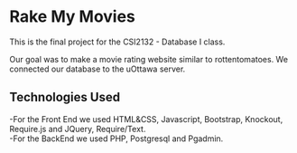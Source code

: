 # Rake My Movies

This is the final project for the CSI2132 - Database I class. 

Our goal was to make a movie rating website similar to rottentomatoes. We connected our database to the uOttawa server. 

## Technologies Used
-For the Front End we used HTML&CSS, Javascript, Bootstrap, Knockout, Require.js and JQuery, Require/Text.<br>
-For the BackEnd we used PHP, Postgresql and Pgadmin. 
